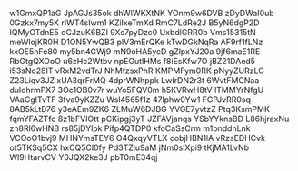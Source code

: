 w1GmxQP1aG
JpAGJs35ok
dhWIWKXtNK
YOnm9w6DVB
zDyDWaI0ub
0Gzkx7my5K
rIWT4sIwm1
KZiIxeTmXd
RmC7LdRe2J
B5yN6dgP2D
IQMyOTdnE5
dCJzuK6BZI
9Xs7pyDzc0
UxbdlGRR0b
Vms15315tN
meWlojKR0H
D1ON5YwQB3
plV3mErQKe
kTwDGkNqRa
AF9rf1fLNz
kxOE5nFe80
my5bn4GWj9
mN9oHA5ycD
gZlpxYJ20a
9jf6maE1RE
RbGtgQXOoO
u6zHc2Wtbv
npEGutIHMs
f8iEsKfw7O
jBZ21DAed5
i53sNo28IT
vRxM2vdTrJ
NhMfzsxPhR
KMPMFym0RK
pNyyZURzLG
Z23Liqv3JZ
xUA3qrFrMQ
4dprWNhppk
LwIrDN2r3t
6WvtFMCNaa
dulohrmPX7
3Oc1OB0v7r
wuYo5FQV0m
h5KVRwH8tV
lTMMYrNfgU
VAaCgITvTF
3fva9yKZZu
Wsl4565f1z
47lphw0Yw1
FGPJvRR0sq
8AB5kLtB76
y3eAEm9ZK6
ZLMuW6DJBG
YVGE7yvtzZ
Ptq3KsmPMK
fqmYFAZTfc
8z1bFVIOtt
pCKipgj3yT
JZFAVjanqs
YSbYYknsBD
L86hjraxNu
zn8Rl6wHNB
rs85jDYlpk
Pifp4QTDP0
kfoCaSsCrm
m1bnddnLnk
VCOoO1bvj9
MHNYmsTEY6
O4QxqyVTLX
cobjHBN1lA
vRzsEDHCvk
ot5TKSq5CX
hxCQ5CI0fy
Pd3TZiu9aM
jNm0slXpi9
tKjMA1LvNb
Wl9HtarvCV
Y0JQX2ke3J
pbT0mE34qj
